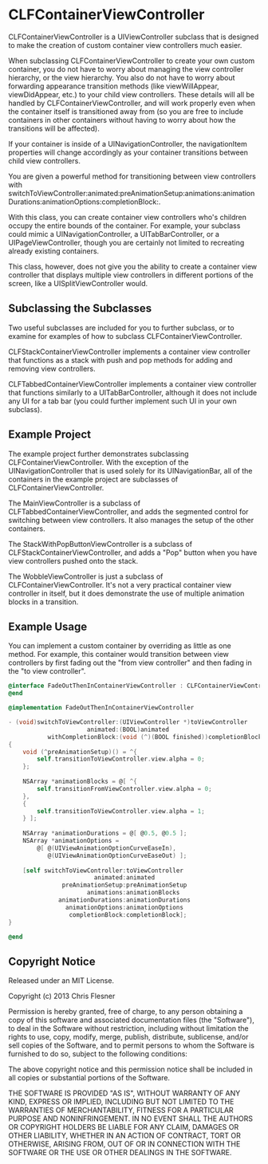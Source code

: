 # CLFContainerViewController

CLFContainerViewController is a UIViewController subclass that is designed to make the creation of custom container view controllers much easier.

When subclassing CLFContainerViewController to create your own custom container, you do not have to worry about managing the view controller hierarchy, or the view hierarchy. You also do not have to worry about forwarding appearance transition methods (like viewWillAppear, viewDidAppear, etc.) to your child view controllers. These details will all be handled by CLFContainerViewController, and will work properly even when the container itself is transitioned away from (so you are free to include containers in other containers without having to worry about how the transitions will be affected).

If your container is inside of a UINavigationController, the navigationItem properties will change accordingly as your container transitions between child view controllers.

You are given a powerful method for transitioning between view controllers with switchToViewController:animated:preAnimationSetup:animations:animationDurations:animationOptions:completionBlock:.

With this class, you can create container view controllers who's children occupy the entire bounds of the container. For example, your subclass could mimic a UINavigationController, a UITabBarController, or a UIPageViewController, though you are certainly not limited to recreating already existing containers.

This class, however, does not give you the ability to create a container view controller that displays multiple view controllers in different portions of the screen, like a UISplitViewController would.

## Subclassing the Subclasses

Two useful subclasses are included for you to further subclass, or to examine for examples of how to subclass CLFContainerViewController.

CLFStackContainerViewController implements a container view controller that functions as a stack with push and pop methods for adding and
removing view controllers.

CLFTabbedContainerViewController implements a container view controller that functions similarly to a UITabBarController, although it does not include any UI for a tab bar (you could further implement such UI in your own subclass).

## Example Project

The example project further demonstrates subclassing CLFContainerViewController. With the exception of the UINavigationController that is used solely for its UINavigationBar, all of the containers in the example project are subclasses of CLFContainerViewController.

The MainViewController is a subclass of CLFTabbedContainerViewController, and adds the segmented control for switching between view controllers. It also manages the setup of the other containers.

The StackWithPopButtonViewController is a subclass of CLFStackContainerViewController, and adds a "Pop" button when you have view controllers pushed onto the stack.

The WobbleViewController is just a subclass of CLFContainerViewController. It's not a very practical container view controller in itself, but it does demonstrate the use of multiple animation blocks in a transition.

## Example Usage

You can implement a custom container by overriding as little as one method. For example, this container would transition between view controllers by first fading out the "from view controller" and then fading in the "to view controller".

```objective-c
@interface FadeOutThenInContainerViewController : CLFContainerViewController
@end

@implementation FadeOutThenInContainerViewController

- (void)switchToViewController:(UIViewController *)toViewController
                      animated:(BOOL)animated
           withCompletionBlock:(void (^)(BOOL finished))completionBlock
{
    void (^preAnimationSetup)() = ^{
        self.transitionToViewController.view.alpha = 0;
    };
    
    NSArray *animationBlocks = @[ ^{
        self.transitionFromViewController.view.alpha = 0;
    },
    { 
        self.transitionToViewController.view.alpha = 1;
    } ];
    
    NSArray *animationDurations = @[ @0.5, @0.5 ];
    NSArray *animationOptions =
        @[ @(UIViewAnimationOptionCurveEaseIn),
           @(UIViewAnimationOptionCurveEaseOut) ];
           
    [self switchToViewController:toViewController
                        animated:animated
               preAnimationSetup:preAnimationSetup
               		  animations:animationBlocks
              animationDurations:animationDurations
                animationOptions:animationOptions
                 completionBlock:completionBlock];
}

@end
```

## Copyright Notice
Released under an MIT License.

Copyright (c) 2013 Chris Flesner

Permission is hereby granted, free of charge, to any person obtaining a copy of this software and associated documentation files (the "Software"), to deal in the Software without restriction, including without limitation the rights to use, copy, modify, merge, publish, distribute, sublicense, and/or sell copies of the Software, and to permit persons to whom the Software is furnished to do so, subject to the following conditions:

The above copyright notice and this permission notice shall be included in all copies or substantial portions of the Software.

THE SOFTWARE IS PROVIDED "AS IS", WITHOUT WARRANTY OF ANY KIND, EXPRESS OR IMPLIED, INCLUDING BUT NOT LIMITED TO THE WARRANTIES OF MERCHANTABILITY, FITNESS FOR A PARTICULAR PURPOSE AND NONINFRINGEMENT. IN NO EVENT SHALL THE AUTHORS OR COPYRIGHT HOLDERS BE LIABLE FOR ANY CLAIM, DAMAGES OR OTHER LIABILITY, WHETHER IN AN ACTION OF CONTRACT, TORT OR OTHERWISE, ARISING FROM, OUT OF OR IN CONNECTION WITH THE SOFTWARE OR THE USE OR OTHER DEALINGS IN THE SOFTWARE.
